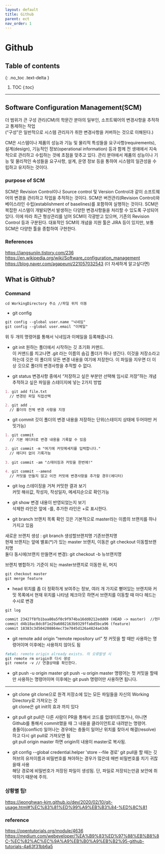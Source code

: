 ```yaml
---
layout: default
title: Github
parent: ect
nav_order: 1
---
```


# Github

## Table of contents
{: .no_toc .text-delta }

1. TOC
{:toc}

---

## Software Configuration Management(SCM)
더 범위가 큰 구성 관리(CM)의 학문간 분야의 일부인, 소프트웨어의 변경사항을 추적하고 통제하는 작업 <br>
(“구성”은 일반적으로 시스템 관리자가 취한 변경사항을 커버하는 것으로 이해된다.)

CM은 시스템이나 제품의 성능과 기능 및 물리적 특성들을 요구사항(requirements), 설계(design), 기능적인 정보(operational information) 등과 함께 전 생애에서 지속적으로 관리하고 수립하는 것에 초점을 맞추고 있다. 관리 분야에서 제품의 성능이나 기능 및 물리적인 속성들을 요구사항, 설계, 운영 정보 등을 통하여 시스템의 일관성을 수립하고 유지하는 것이다.

### purpose of SCM
SCM은 Revision Control이나 Source control 및 Version Control과 같이 소프트웨어의 변경을 관리하고 작업을 추적하는 것이다. SCM은 버전관리(Revision Control)와 베이스라인 수립(establishment of baselines)를 포함하여 실행하는 것이다. SCM은 복잡한 시스템이 개발되면서 발생하는 다양한 변경사항들을 처리할 수 있도록 구성되어 있다. 이에 따라 최근 형상관리를 넘어 SCM이 각광받고 있으며, 기존의 Revision Control 등과 구분된다. 대표적인 SCM의 개념을 지원 툴은 JIRA 등이 있지만, 보통 SCM은 다양한 툴을 종합하여 구현한다.

### References
https://jangsunjin.tistory.com/236
https://en.wikipedia.org/wiki/Software_configuration_management
https://blog.naver.com/agapeuni/221057032543 (더 자세하게 알고싶다면)

## What is Github?


### Command

```markdown
cd WorkingDirectory 주소 //파일 위치 이동
```

- git config
```markdown
git config --global user.name "닉네임"
git config --global user.email "이메일"
```
위 두 개의 명령어를 통해서 닉네임과 이메일을 등록해줍니다.

- git init
원하는 폴더에서 시작하는 깃 초기화 커맨드.<br> 
이 커맨드를 치고나면 .git 라는 이름의 숨김 폴더가 하나 생긴다. 이것을 저장소라고 하는데 깃은 이 폴더의 모든 변경 내용을 여기에 저장한다. 이 파일을 지우면 더 이상 깃으로 폴더의 변경사항을 추적할 수 없다.

- git status
변경사항 중에서 “저장하고 싶은 부분만 선택해 임시로 저장”하는 개념<br>
추적하고 싶은 파일을 스테이지에 넣는 2가지 방법
```markdown
1. git add file.txt
  // 변경된 파일 직접선택

2. git add .
  // 폴더의 전체 변경 사항을 지정
```

- git commit
깃이 폴더의 변경 내용을 저장하는 단위(스테이지 상태에 두어야만 커밋가능)

```markdown
1. git commit
  // 기본 에디터로 변경 내용을 기록할 수 있음

2. git commit -m "여기에 커밋메세지를 입력합니다."
  // 에디터 없이 기록가능
  
3. git commit -am "스태이징과 커밋을 한번에!"

4. git commit --amend
  // 커밋을 만들지 않고 이전 커밋에 변경사항을 추가할 경우(에디터)
```

- git log
스테이징을 거쳐 커밋한 결과 보기<br>
커밋 해쉬값, 작성자, 작성일자, 메세지순으로 확인가능

- git show 
변경 내용이 반영되었는지 보기<br>
삭제한 라인은 앞에 -를, 추가한 라인은 +로 표시한다.

- git branch
브랜치 목록 확인
깃은 기본적으로 master라는 이름의 브랜치를 하나 가지고 있음<br>

새로운 브랜치 생성 : git branch 생성할브랜치명 기존브랜치명<br>
현재 브랜치는 앞에 별표(*)가 있는 master 브랜치, 이동은 git checkout 이동할브랜치명<br>
둘다 동시에(브랜치 만들면서 변경): git checkout -b 뉴브랜치명 <br>

브랜치 병합하기: 기준이 되는 master브랜치로 이동한 뒤, 머지
```markdown
git checkout master
git merge feature
```

- head
위치를 좀 더 정확하게 보여주는 정보, 여러 개 가지로 뻗어있는 브랜치와 커밋 목록에서 현재 위치를 나타냄
체크아웃 하면서 브랜치를 이동할 때 마다 헤드는 수시로 변경
```markdown
git log 

commit 23427f8fb1baa80a5f0c9f974ba16dd0212edd69 (HEAD -> master)  //현재 작업 위치
commit d4b18ac8dc8f1e29a6082163b9329ffabd5bca96 (feature)
commit 18383c3d504208864ec73e7845d126a4824a43d6
```
- git remote add origin “remote repository url”
첫 커밋을 할 때만 사용하는 명령어이며 이후에는 사용하지 않아도 됨 <br>
```markdown
fatal: remote origin already exists. 의 오류발생 시
git remote rm origin후 다시 생성
git remote -v // 연결상태를 확인한다.
```

- git push -u origin master
git push -u origin master 명령어는 첫 커밋을 할때만 사용하는 명령어이며 이후에는 git push 명령어만 사용하면 됩니다.

---

- git clone
git clone으로 원격 저장소에 있는 모든 파일들을 자신의 Working Directory로 가져오는 것<br> 
git clone은 git init의 효과 까지 있다

- git pull
git pull은 다른 사람이 PR을 통해서 코드를 업데이트했거나, 아니면 Github를 통해서 commit했을 때 그 내용을 클라이언트로 내려받는 명령어.<br> 
충돌이(conflict) 일어나는 경우에는 충돌이 일어난 위치를 찾아서 해결(resolve)하고 다시 git pull로 가져오면 됨<br>
git pull origin master 하면 origin의 내용이 master로 복사됨.<br> 

- git config --global credential.helper 'store --file 경로'
git pull을 할 때는 깃허브의 유저이름과 비밀번호를 쳐야하는 경우가 많은데 매번 비밀번호를 치기 귀찮을때 사용<br> 
해당 경로에 비밀번호가 저장된 파일이 생성됨. 단, 파일로 저장되는만큼 보안에 취약하기 때문에 주의.

### 상황별 팁!
https://jeonghwan-kim.github.io/dev/2020/02/10/git-usage.html#%EC%83%81%ED%99%A9%EB%B3%84-%ED%8C%81

### reference
https://opentutorials.org/module/4636 <br>
https://medium.com/webeveloper/%EA%B9%83%ED%97%88%EB%B8%8C-%EC%82%AC%EC%9A%A9%EB%B0%A9%EB%B2%95-github-tutorials-4a63f31bb6a5

